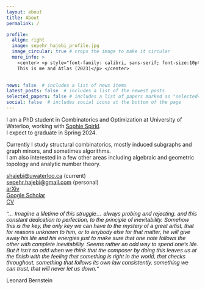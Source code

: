```yaml
---
layout: about
title: About
permalink: /

profile:
  align: right
  image: sepehr_hajebi_profile.jpg
  image_circular: true # crops the image to make it circular
  more_info: >
    <center> <p style="font-family: calibri, sans-serif; font-size:10pt; font-style:italic">
    This is me and Atlas (2023)</p> </center>
    

news: false  # includes a list of news items
latest_posts: false  # includes a list of the newest posts
selected_papers: false # includes a list of papers marked as "selected={true}"
social: false  # includes social icons at the bottom of the page
---
```


I am a PhD student in Combinatorics and Optimization at University of Waterloo, working with <a href='https://sites.google.com/site/sophiespirkl/'>Sophie Spirkl</a>.\
I expect to graduate in Spring 2024.

Currently I study structural combinatorics, mostly induced subgraphs and graph minors, and sometimes algorithms.\
I am also interested in a few other areas including algebraic and geometric topology and analytic number theory.


<a href='mailto:shajebi@uwaterloo.ca'><i class="fas fa-envelope"></i> shajebi@uwaterloo.ca</a> (current)\
<a href='mailto:sepehr.hajebi@gmail.com'><i class="fas fa-envelope"></i> sepehr.hajebi@gmail.com</a> (personal)\
<a href='https://arxiv.org/a/hajebi_s_1.html'><i class="fas fa-face-smile"></i> arXiv</a>\
<a href='https://scholar.google.com/citations?hl=en&authuser=1&user=jHoNmSkAAAAJ'><i class="ai ai-google-scholar"></i> Google Scholar</a>\
<a href="{{ 'sepehr_hajebi_cv.pdf' | prepend: 'assets/pdf/' | relative_url}}" target="_blank" rel="noopener noreferrer"><i class="fas fa-file-pdf"></i> CV</a>

<p style="font-family: 'Chalkduster', sans-serif; font-size:11pt; font-style:italic">
"... Imagine a lifetime of this struggle… always probing and rejecting, and this constant dedication to perfection, to the principle of inevitability. Somehow this is the key, the only key we can have to the mystery of a great artist, that for reasons unknown to him, or to anybody else for that matter, he will give away his life and his energies just to make sure that one note follows the other with complete inevitability. Seems rather an odd way to spend one’s life. But it isn’t so odd when we think that the composer by doing this leaves us at the finish with the feeling that something is right in the world, that checks throughout, something that follows its own law consistently, something we can trust, that will never let us down."

Leonard Bernstein </p>
